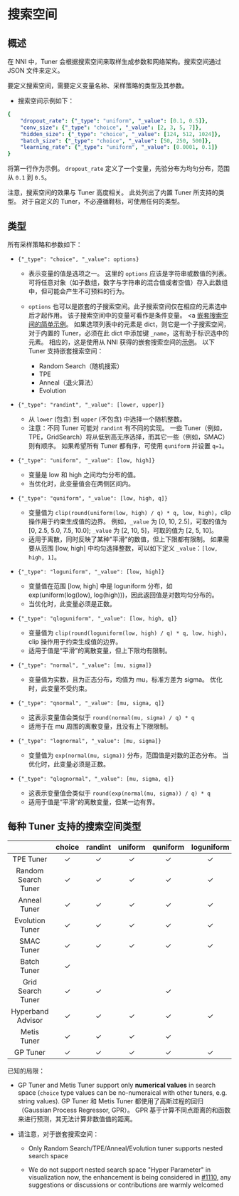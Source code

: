 # 搜索空间

## 概述

在 NNI 中，Tuner 会根据搜索空间来取样生成参数和网络架构。搜索空间通过 JSON 文件来定义。

要定义搜索空间，需要定义变量名称、采样策略的类型及其参数。

* 搜索空间示例如下：

```yaml
{
    "dropout_rate": {"_type": "uniform", "_value": [0.1, 0.5]},
    "conv_size": {"_type": "choice", "_value": [2, 3, 5, 7]},
    "hidden_size": {"_type": "choice", "_value": [124, 512, 1024]},
    "batch_size": {"_type": "choice", "_value": [50, 250, 500]},
    "learning_rate": {"_type": "uniform", "_value": [0.0001, 0.1]}
}

```

将第一行作为示例。 `dropout_rate` 定义了一个变量，先验分布为均匀分布，范围从 `0.1` 到 `0.5`。

注意，搜索空间的效果与 Tuner 高度相关。 此处列出了内置 Tuner 所支持的类型。 对于自定义的 Tuner，不必遵循鞋标，可使用任何的类型。

## 类型

所有采样策略和参数如下：

* `{"_type": "choice", "_value": options}`

  * 表示变量的值是选项之一。 这里的 `options` 应该是字符串或数值的列表。 可将任意对象（如子数组，数字与字符串的混合值或者空值）存入此数组中，但可能会产生不可预料的行为。
  * `options` 也可以是嵌套的子搜索空间。此子搜索空间仅在相应的元素选中后才起作用。 该子搜索空间中的变量可看作是条件变量。 <a [嵌套搜索空间的简单示例](https://github.com/microsoft/nni/tree/master/examples/trials/mnist-nested-search-space/search_space.json)。 如果选项列表中的元素是 dict，则它是一个子搜索空间，对于内置的 Tuner，必须在此 dict 中添加键 `_name`，这有助于标识选中的元素。 相应的，这是使用从 NNI 获得的嵌套搜索空间的[示例](https://github.com/microsoft/nni/tree/master/examples/trials/mnist-nested-search-space/sample.json)。 以下 Tuner 支持嵌套搜索空间：

    - Random Search（随机搜索）
    - TPE
    - Anneal（退火算法）
    - Evolution

* `{"_type": "randint", "_value": [lower, upper]}`
  * 从 `lower` (包含) 到 `upper` (不包含) 中选择一个随机整数。
  * 注意：不同 Tuner 可能对 `randint` 有不同的实现。 一些 Tuner（例如，TPE，GridSearch）将从低到高无序选择，而其它一些（例如，SMAC）则有顺序。 如果希望所有 Tuner 都有序，可使用 `quniform` 并设置 `q=1`。

* `{"_type": "uniform", "_value": [low, high]}`
  * 变量是 low 和 high 之间均匀分布的值。
  * 当优化时，此变量值会在两侧区间内。

* `{"_type": "quniform", "_value": [low, high, q]}`
  * 变量值为 `clip(round(uniform(low, high) / q) * q, low, high)`，clip 操作用于约束生成值的边界。 例如，`_value` 为 [0, 10, 2.5]，可取的值为 [0, 2.5, 5.0, 7.5, 10.0]; `_value` 为 [2, 10, 5]，可取的值为 [2, 5, 10]。
  * 适用于离散，同时反映了某种"平滑"的数值，但上下限都有限制。 如果需要从范围 [low, high] 中均匀选择整数，可以如下定义 `_value`：`[low, high, 1]`。

* `{"_type": "loguniform", "_value": [low, high]}`
  * 变量值在范围 [low, high] 中是 loguniform 分布，如 exp(uniform(log(low), log(high)))，因此返回值是对数均匀分布的。
  * 当优化时，此变量必须是正数。

* `{"_type": "qloguniform", "_value": [low, high, q]}`
  * 变量值为 `clip(round(loguniform(low, high) / q) * q, low, high)`，clip 操作用于约束生成值的边界。
  * 适用于值是“平滑”的离散变量，但上下限均有限制。

* `{"_type": "normal", "_value": [mu, sigma]}`
  * 变量值为实数，且为正态分布，均值为 mu，标准方差为 sigma。 优化时，此变量不受约束。

* `{"_type": "qnormal", "_value": [mu, sigma, q]}`
  * 这表示变量值会类似于 `round(normal(mu, sigma) / q) * q`
  * 适用于在 mu 周围的离散变量，且没有上下限限制。

* `{"_type": "lognormal", "_value": [mu, sigma]}`
  * 变量值为 `exp(normal(mu, sigma))` 分布，范围值是对数的正态分布。 当优化时，此变量必须是正数。

* `{"_type": "qlognormal", "_value": [mu, sigma, q]}`
  * 这表示变量值会类似于 `round(exp(normal(mu, sigma)) / q) * q`
  * 适用于值是“平滑”的离散变量，但某一边有界。


## 每种 Tuner 支持的搜索空间类型

|                     |  choice  | randint  | uniform  | quniform | loguniform | qloguniform |  normal  | qnormal  | lognormal | qlognormal |
|:-------------------:|:--------:|:--------:|:--------:|:--------:|:----------:|:-----------:|:--------:|:--------:|:---------:|:----------:|
|      TPE Tuner      | &#10003; | &#10003; | &#10003; | &#10003; |  &#10003;  |  &#10003;   | &#10003; | &#10003; | &#10003;  |  &#10003;  |
| Random Search Tuner | &#10003; | &#10003; | &#10003; | &#10003; |  &#10003;  |  &#10003;   | &#10003; | &#10003; | &#10003;  |  &#10003;  |
|    Anneal Tuner     | &#10003; | &#10003; | &#10003; | &#10003; |  &#10003;  |  &#10003;   | &#10003; | &#10003; | &#10003;  |  &#10003;  |
|   Evolution Tuner   | &#10003; | &#10003; | &#10003; | &#10003; |  &#10003;  |  &#10003;   | &#10003; | &#10003; | &#10003;  |  &#10003;  |
|     SMAC Tuner      | &#10003; | &#10003; | &#10003; | &#10003; |  &#10003;  |             |          |          |           |            |
|     Batch Tuner     | &#10003; |          |          |          |            |             |          |          |           |            |
|  Grid Search Tuner  | &#10003; | &#10003; |          | &#10003; |            |             |          |          |           |            |
|  Hyperband Advisor  | &#10003; | &#10003; | &#10003; | &#10003; |  &#10003;  |  &#10003;   | &#10003; | &#10003; | &#10003;  |  &#10003;  |
|     Metis Tuner     | &#10003; | &#10003; | &#10003; | &#10003; |            |             |          |          |           |            |
|      GP Tuner       | &#10003; | &#10003; | &#10003; | &#10003; |  &#10003;  |  &#10003;   |          |          |           |            |


已知的局限：

* GP Tuner and Metis Tuner support only **numerical values** in search space (`choice` type values can be no-numeraical with other tuners, e.g. string values). GP Tuner 和 Metis Tuner 都使用了高斯过程的回归（Gaussian Process Regressor, GPR）。 GPR 基于计算不同点距离的和函数来进行预测，其无法计算非数值值的距离。

* 请注意，对于嵌套搜索空间：

    * Only Random Search/TPE/Anneal/Evolution tuner supports nested search space

    * We do not support nested search space "Hyper Parameter" in visualization now, the enhancement is being considered in [#1110](https://github.com/microsoft/nni/issues/1110), any suggestions or discussions or contributions are warmly welcomed
